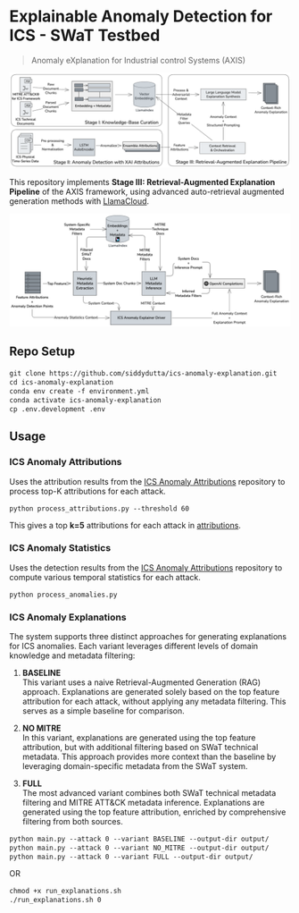 # Explainable Anomaly Detection for ICS - SWaT Testbed
> Anomaly eXplanation for Industrial control Systems (AXIS)

![AXIS Framework](/docs/axis-framework.png)

This repository implements **Stage III: Retrieval-Augmented Explanation Pipeline** of the AXIS framework, using advanced auto-retrieval augmented generation methods with [LlamaCloud](https://colab.research.google.com/github/run-llama/llamacloud-demo/blob/main/examples/advanced_rag/auto_retrieval.ipynb).

![Stage II Overview](/docs/stage-iii.png)

## Repo Setup

```shell
git clone https://github.com/siddydutta/ics-anomaly-explanation.git
cd ics-anomaly-explanation
conda env create -f environment.yml
conda activate ics-anomaly-explanation
cp .env.development .env
```

## Usage

### ICS Anomaly Attributions

Uses the attribution results from the [ICS Anomaly Attributions](https://github.com/siddydutta/ics-anomaly-attribution) repository to process top-K attributions for each attack.


```shell
python process_attributions.py --threshold 60
```

This gives a top **k=5** attributions for each attack in [attributions](data/attributions.json).


### ICS Anomaly Statistics

Uses the detection results from the [ICS Anomaly Attributions](https://github.com/siddydutta/ics-anomaly-attribution) repository to compute various temporal statistics for each attack.

```shell
python process_anomalies.py
```


### ICS Anomaly Explanations

The system supports three distinct approaches for generating explanations for ICS anomalies. Each variant leverages different levels of domain knowledge and metadata filtering:

1. **BASELINE**  
   This variant uses a naive Retrieval-Augmented Generation (RAG) approach. Explanations are generated solely based on the top feature attribution for each attack, without applying any metadata filtering. This serves as a simple baseline for comparison.

2. **NO MITRE**  
   In this variant, explanations are generated using the top feature attribution, but with additional filtering based on SWaT technical metadata. This approach provides more context than the baseline by leveraging domain-specific metadata from the SWaT system.

3. **FULL**  
   The most advanced variant combines both SWaT technical metadata filtering and MITRE ATT&CK metadata inference. Explanations are generated using the top feature attribution, enriched by comprehensive filtering from both sources.

```shell
python main.py --attack 0 --variant BASELINE --output-dir output/
python main.py --attack 0 --variant NO_MITRE --output-dir output/
python main.py --attack 0 --variant FULL --output-dir output/
```

OR

```shell
chmod +x run_explanations.sh
./run_explanations.sh 0
```
